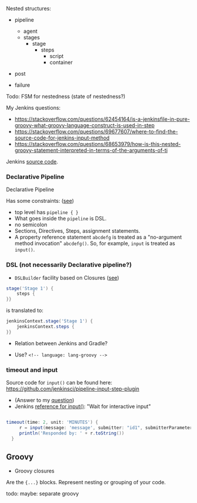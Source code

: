 
Nested structures:
* pipeline
   * agent
   * stages
      * stage
         * steps
            * script
            * container

* post
* failure

Todo: FSM for nestedness (state of nestedness?)

My Jenkins questions:

* https://stackoverflow.com/questions/62454164/is-a-jenkinsfile-in-pure-groovy-what-groovy-language-construct-is-used-in-step
* https://stackoverflow.com/questions/69677607/where-to-find-the-source-code-for-jenkins-input-method
* https://stackoverflow.com/questions/68653979/how-is-this-nested-groovy-statement-interpreted-in-terms-of-the-arguments-of-ti

Jenkins [source code](https://github.com/jenkinsci/jenkins).

### Declarative Pipeline
Declarative Pipeline

Has some constraints: ([see](https://www.jenkins.io/doc/book/pipeline/syntax/#declarative-pipeline))
* top level has `pipeline { }`
* What goes inside the `pipeline` is DSL.
* no semicolon
* Sections, Directives, Steps, assignment statements.
* A property reference statement `abcdefg` is treated as a "no-argument method invocation" `abcdefg()`. So, for example, `input` is treated as `input()`.


### DSL (not necessarily Declarative pipeline?)
* `DSLBuilder` facility based on Closures ([see](https://stackoverflow.com/questions/62454164/is-a-jenkinsfile-in-pure-groovy-what-groovy-language-construct-is-used-in-step))
```groovy
stage('Stage 1') {
    steps {
}}
```
is translated to:
```groovy
jenkinsContext.stage('Stage 1') {
    jenkinsContext.steps {    
}}
```

* Relation between Jenkins and Gradle?

* Use? `<!-- language: lang-groovy -->`

### timeout and input 
Source code for `input()` can be found here: https://github.com/jenkinsci/pipeline-input-step-plugin

* (Answer to my [question](https://stackoverflow.com/questions/69677607/where-to-find-the-source-code-for-jenkins-input-method))
* Jenkins [reference for input()](https://www.jenkins.io/doc/pipeline/steps/pipeline-input-step/): "Wait for interactive input"

```groovy

timeout(time: 2, unit: 'MINUTES') {
     r = input(message: 'message', submitter: "id1", submitterParameter: 'who', parameter: 'a,b')
     println('Responded by: ' + r.toString())
  }
```


## Groovy

* Groovy closures

Are the `{...}` blocks. Represent nesting or grouping of your code.

todo: maybe: separate groovy
